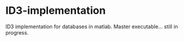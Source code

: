 # ID3-implementation
ID3 implementation for databases in matlab. Master executable... still in progress.
